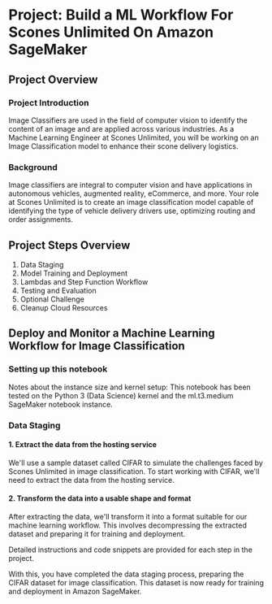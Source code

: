 # Project: Build a ML Workflow For Scones Unlimited On Amazon SageMaker

## Project Overview

### Project Introduction
Image Classifiers are used in the field of computer vision to identify the content of an image and are applied across various industries. As a Machine Learning Engineer at Scones Unlimited, you will be working on an Image Classification model to enhance their scone delivery logistics.

### Background
Image classifiers are integral to computer vision and have applications in autonomous vehicles, augmented reality, eCommerce, and more. Your role at Scones Unlimited is to create an image classification model capable of identifying the type of vehicle delivery drivers use, optimizing routing and order assignments.

## Project Steps Overview
1. Data Staging
2. Model Training and Deployment
3. Lambdas and Step Function Workflow
4. Testing and Evaluation
5. Optional Challenge
6. Cleanup Cloud Resources

## Deploy and Monitor a Machine Learning Workflow for Image Classification

### Setting up this notebook
Notes about the instance size and kernel setup: This notebook has been tested on the Python 3 (Data Science) kernel and the ml.t3.medium SageMaker notebook instance.

### Data Staging

#### 1. Extract the data from the hosting service
We'll use a sample dataset called CIFAR to simulate the challenges faced by Scones Unlimited in image classification. To start working with CIFAR, we'll need to extract the data from the hosting service.

#### 2. Transform the data into a usable shape and format
After extracting the data, we'll transform it into a format suitable for our machine learning workflow. This involves decompressing the extracted dataset and preparing it for training and deployment.

Detailed instructions and code snippets are provided for each step in the project.

With this, you have completed the data staging process, preparing the CIFAR dataset for image classification. This dataset is now ready for training and deployment in Amazon SageMaker.
